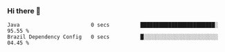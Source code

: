 ### Hi there 👋

<!--START_SECTION:waka-->

```text
Java                       0 secs          ████████████████████████░   95.55 %
Brazil Dependency Config   0 secs          █░░░░░░░░░░░░░░░░░░░░░░░░   04.45 %
```

<!--END_SECTION:waka-->

<!--
**jerry-shao/jerry-shao** is a ✨ _special_ ✨ repository because its `README.md` (this file) appears on your GitHub profile.

Here are some ideas to get you started:

- 🔭 I’m currently working on ...
- 🌱 I’m currently learning ...
- 👯 I’m looking to collaborate on ...
- 🤔 I’m looking for help with ...
- 💬 Ask me about ...
- 📫 How to reach me: ...
- 😄 Pronouns: ...
- ⚡ Fun fact: ...
-->
